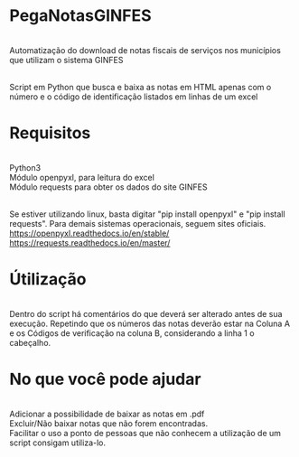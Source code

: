 # PegaNotasGINFES
<br/>Automatização do download de notas fiscais de serviços nos municípios que utilizam o sistema GINFES

<br/>Script em Python que busca e baixa as notas em HTML apenas com o número e o código de identificação listados em linhas de um excel

# Requisitos

<br/>Python3
<br/>Módulo openpyxl, para leitura do excel
<br/>Módulo requests para obter os dados do site GINFES

<br/>Se estiver utilizando linux, basta digitar "pip install openpyxl" e "pip install requests". Para demais sistemas operacionais, seguem sites oficiais.
<br/>https://openpyxl.readthedocs.io/en/stable/
<br/>https://requests.readthedocs.io/en/master/

# Útilização

<br/>Dentro do script há comentários do que deverá ser alterado antes de sua execução. Repetindo que os números das notas deverão estar na Coluna A e os Códigos de verificação na coluna B, considerando a linha 1 o cabeçalho.

# No que você pode ajudar

<br/>Adicionar a possibilidade de baixar as notas em .pdf
<br/>Excluir/Não baixar notas que não forem encontradas.
<br/>Facilitar o uso a ponto de pessoas que não conhecem a utilização de um script consigam utiliza-lo.
